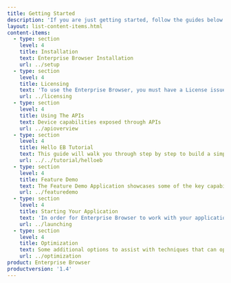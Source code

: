 ```yaml
---
title: Getting Started
description: 'If you are just getting started, follow the guides below to get your development environment setup properly and understand the foundations for using Enterprise Browser features.'
layout: list-content-items.html
content-items:
  - type: section
    level: 4
    title: Installation
    text: Enterprise Browser Installation
    url: ../setup
  - type: section
    level: 4
    title: Licensing
    text: 'To use the Enterprise Browser, you must have a License issued to you by Symbol Technologies for each device being used.'
    url: ../licensing
  - type: section
    level: 4
    title: Using The APIs
    text: Device capabilities exposed through APIs
    url: ../apioverview
  - type: section
    level: 4
    title: Hello EB Tutorial
    text: This guide will walk you through step by step to build a simple app from scratch.
    url: ../../tutorial/helloeb
  - type: section
    level: 4
    title: Feature Demo
    text: The Feature Demo Application showcases some of the key capabilities available for Zebra Devices running an Enterprise Application via the Enterprise Browser.
    url: ../featuredemo
  - type: section
    level: 4
    title: Starting Your Application
    text: 'In order for Enterprise Browser to work with your application, it needs to be configured into what we refer to as Runtime configuration.'
    url: ../launching
  - type: section
    level: 4
    title: Optimization
    text: Some additional options to assist with techniques that can optimize your Enterprise Browser app to improve performance
    url: ../optimization
product: Enterprise Browser
productversion: '1.4'
---
```

           











